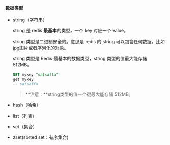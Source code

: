 #### 数据类型

* string（字符串）

  string 是 redis **最基本**的类型，一个 key 对应一个 value。

  string 类型是二进制安全的。意思是 redis 的 string 可以包含任何数据。比如jpg图片或者序列化的对象。

  string 类型是 Redis 最基本的数据类型，string 类型的值最大能存储 512MB。

  ```sql
  SET mykey "safsaffa"
  get mykey
  -- safsaffa
  ```
  > **注意：**string类型的值一个键最大能存储 512MB。

* hash（哈希）

  

* list（列表）

* set（集合）

* zset(sorted set：有序集合)



